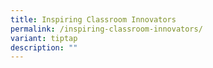 ```yaml
---
title: Inspiring Classroom Innovators
permalink: /inspiring-classroom-innovators/
variant: tiptap
description: ""
---
```

